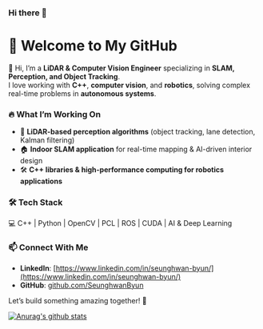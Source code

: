 ### Hi there 👋

<!--
**SeunghwanByun/SeunghwanByun** is a ✨ _special_ ✨ repository because its `README.md` (this file) appears on your GitHub profile.

Here are some ideas to get you started:

- 🔭 I’m currently working on ...
- 🌱 I’m currently learning ...
- 👯 I’m looking to collaborate on ...
- 🤔 I’m looking for help with ...
- 💬 Ask me about ...
- 📫 How to reach me: ...
- 😄 Pronouns: ...
- ⚡ Fun fact: ...
-->

# 🚀 Welcome to My GitHub  

👋 Hi, I’m a **LiDAR & Computer Vision Engineer** specializing in **SLAM, Perception, and Object Tracking**.  
I love working with **C++**, **computer vision**, and **robotics**, solving complex real-time problems in **autonomous systems**.

### 🔥 What I’m Working On  
- 🚗 **LiDAR-based perception algorithms** (object tracking, lane detection, Kalman filtering)  
- 🏠 **Indoor SLAM application** for real-time mapping & AI-driven interior design  
- 🛠️ **C++ libraries & high-performance computing for robotics applications**  

### 🛠️ Tech Stack  
💻 C++ | Python | OpenCV | PCL | ROS | CUDA | AI & Deep Learning  

### 📫 Connect With Me  
- **LinkedIn**: [https://www.linkedin.com/in/seunghwan-byun/](https://www.linkedin.com/in/seunghwan-byun/)  
- **GitHub**: [github.com/SeunghwanByun](#)  

Let’s build something amazing together! 🚀  

[![Anurag's github stats](https://github-readme-stats.vercel.app/api/?username=SeunghwanByun&show_icons=true&theme=radical)](https://github.com/anuraghazra/github-readme-stats)

<!--[![Anurag's github stats](https://github-readme-stats.vercel.app/api/top-langs/?username=SeunghwanByun&show_icons=true&theme=radical)](https://github.com/anuraghazra/github-readme-stats)-->

